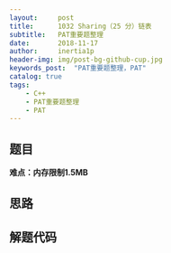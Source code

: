 ```yaml
---
layout:     post
title:      1032 Sharing（25 分）链表
subtitle:   PAT重要题整理
date:       2018-11-17
author:     inertia1p
header-img: img/post-bg-github-cup.jpg
keywords_post:  "PAT重要题整理，PAT"
catalog: true
tags:
    - C++
    - PAT重要题整理
    - PAT
---
```


## 题目


**难点：内存限制1.5MB**

## 思路


## 解题代码

